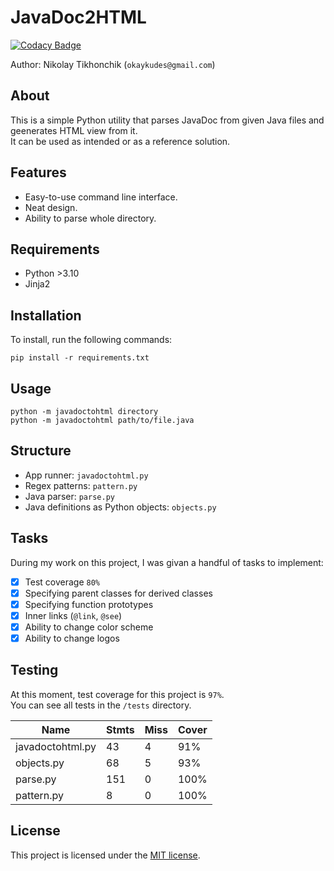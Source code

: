 # JavaDoc2HTML

[![Codacy Badge](https://app.codacy.com/project/badge/Grade/3f9a6627b48841e9ae2fcc4d4743ec33)](https://app.codacy.com/gh/Moultree/javadoc2html/dashboard?utm_source=gh&utm_medium=referral&utm_content=&utm_campaign=Badge_grade)  

Author: Nikolay Tikhonchik (`okaykudes@gmail.com`)

## About  
This is a simple Python utility that parses JavaDoc from given Java files and geenerates HTML view from it.  
It can be used as intended or as a reference solution.

## Features
- Easy-to-use command line interface.
- Neat design.
- Ability to parse whole directory.

## Requirements 
- Python >3.10
- Jinja2

## Installation

To install, run the following commands:
```
pip install -r requirements.txt
```

## Usage

```
python -m javadoctohtml directory
python -m javadoctohtml path/to/file.java
```

## Structure

- App runner: `javadoctohtml.py`  
- Regex patterns: `pattern.py`  
- Java parser: `parse.py`  
- Java definitions as Python objects: `objects.py`  

## Tasks

During my work on this project, I was givan a handful of tasks to implement:  

- [x] Test coverage `80%`  
- [x] Specifying parent classes for derived classes  
- [x] Specifying function prototypes  
- [x] Inner links (`@link`, `@see`)  
- [x] Ability to change color scheme  
- [x] Ability to change logos    

## Testing

At this moment, test coverage for this project is `97%`.  
You can see all tests in the `/tests` directory.  

| Name            | Stmts | Miss | Cover |
|-----------------|-------|------|-------|
|javadoctohtml.py |    43 |    4 |   91% |
|objects.py       |    68 |    5 |   93% |
|parse.py         |   151 |    0 |  100% |
|pattern.py       |     8 |    0 |  100% |

## License

This project is licensed under the [MIT license](LICENSE).